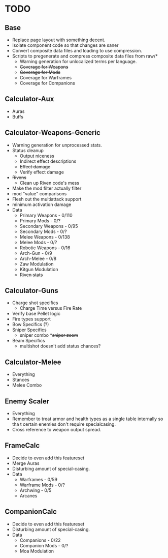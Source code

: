 # TODO

## Base

-   Replace page layout with something decent.
-   Isolate component code so that changes are saner
-   Convert composite data files and loading to use compression.
-   Scripts to pregenerate and compress composite data files from raw/\*
    -   Warning generation for unlocalized terms per language.
    -   ~~Coverage for Weapons~~
    -   ~~Coverage for Mods~~
    -   Coverage for Warframes
    -   Coverage for Companions

## Calculator-Aux

-   Auras
-   Buffs

## Calculator-Weapons-Generic

-   Warning generation for unprocessed stats.
-   Status cleanup
    -   Output niceness
    -   Indirect effect descriptions
    -   ~~Effect damage~~
    -   Verify effect damage
-   ~~Rivens~~
    -   Clean up Riven code's mess
-   Make the mod filter actually filter
-   mod "value" comparisons
-   Flesh out the multiattack support
-   minimum activation damage
-   Data
    -   Primary Weapons - 0/110
    -   Primary Mods - 0/?
    -   Secondary Weapons - 0/95
    -   Secondary Mods - 0/?
    -   Melee Weapons - 0/138
    -   Melee Mods - 0/?
    -   Robotic Weapons - 0/16
    -   Arch-Gun - 0/9
    -   Arch-Melee - 0/8
    -   Zaw Modulation
    -   Kitgun Modulation
    -   ~~Riven stats~~

## Calculator-Guns

-   Charge shot specifics
    -   Charge Time versus Fire Rate
-   Verify base Pellet logic
-   Fire types support
-   Bow Specifics (?)
-   Sniper Specifics
    -   sniper combo
        \*~~sniper zoom~~
-   Beam Specifics
    -   multishot doesn't add status chances?

## Calculator-Melee

-   Everything
-   Stances
-   Melee Combo

## Enemy Scaler

-   Everything
-   Remember to treat armor and health types as a single table internally so tha
t certain enemies don't require specialcasing.
-   Cross reference to weapon output spread.

## FrameCalc

-   Decide to even add this featureset
-   Merge Auras
-   Disturbing amount of special-casing.
-   Data
    -   Warframes - 0/59
    -   Warframe Mods - 0/?
    -   Archwing - 0/5
    -   Arcanes

## CompanionCalc

-   Decide to even add this featureset
-   Disturbing amount of special-casing.
-   Data
    -   Companions - 0/22
    -   Companion Mods - 0/?
    -   Moa Modulation
